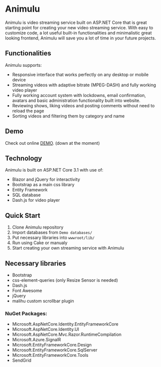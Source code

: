 # Animulu
Animulu is video streaming service built on ASP.NET Core that is great starting point for creating your new video streaming service. With easy to customize code, a lot useful built-in functionalities and minimalistic great looking frontend, Animulu will save you a lot of time in your future projects.

## Functionalities
Animulu supports: 
* Responsive interface that works perfectly on any desktop or mobile device
* Streaming videos with adaptive bitrate (MPEG-DASH) and fully working video player 
* Fully working account system with lockdowns, email confirmation, avatars and basic administration functionality built into website.
* Reviewing shows, liking videos and posting comments without need to reload the page
* Sorting videos and filtering them by category and name 

## Demo
Check out online [DEMO](https://animulu.azurewebsites.net/).
(down at the moment)

## Technology
Animulu is built on ASP.NET Core 3.1 with use of:
* Blazor and jQuery for interactivity
* Bootstrap as a main css library
* Entity Framework
* SQL database
* Dash.js for video player

## Quick Start
1. Clone Animulu repository
2. Import databases from `Demo databases/`
3. Put necessary libraries into `wwwroot/lib/`
4. Run using Cake or manualy
5. Start creating your own streaming service with Animulu

## Necessary libraries
* Bootstrap
* css-element-queries (only Resize Sensor is needed)
* Dash.js
* Font Awesome
* jQuery
* malihu custom scrollbar plugin

### NuGet Packages:
* Microsoft.AspNetCore.Identity.EntityFrameworkCore
* Microsoft.AspNetCore.Identity.UI
* Microsoft.AspNetCore.Mvc.Razor.RuntimeCompilation
* Microsoft.Azure.SignalR
* Microsoft.EntityFrameworkCore.Design
* Microsoft.EntityFrameworkCore.SqlServer
* Microsoft.EntityFrameworkCore.Tools
* SendGrid

